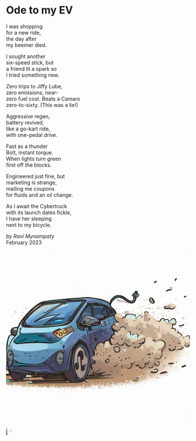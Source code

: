 # Ode to my EV  

I was shopping  
for a new ride,  
the day after   
my beemer died.  

I sought another  
six-speed stick, but  
a friend lit a spark so  
I tried something new.  

Zero trips to Jiffy Lube,  
zero emissions, near-  
zero fuel cost. Beats a Camaro  
zero-to-sixty. (This was a lie!)  

Aggressive regen,  
battery revived,  
like a go-kart ride,  
with one-pedal drive.  

Fast as a thunder  
Bolt, instant torque.  
When lights turn green  
first off the blocks.  

Engineered just fine, but  
marketing is strange,  
mailing me coupons  
for fluids and an oil change.  

As I await the Cybertruck  
with its launch dates fickle,  
I have her sleeping   
next to my bicycle.  

_by Ravi Mynampaty_  
February 2023

<img src="../poems/assets/images/ev1.jpeg" alt="Cartoon Electric Car" title="Cartoon Electric Car">
